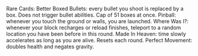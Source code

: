 Rare Cards:
	Better Boxed Bullets: every bullet you shoot is replaced by a box. Does not trigger bullet abilities. Cap of 51 boxes at once.
	Pinball: whenever you touch the ground or walls, you are launched.
	Where Was I?: whenever your block recharges or reload finishes, teleport to a random location you have been before in this round.
	Made In Heaven: time slowly accelerates as long as you are alive. Resets each round.
	Perfect Movement: doubles health and negates gravity.